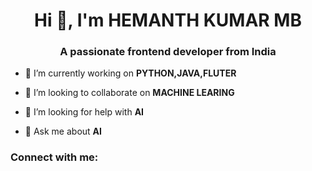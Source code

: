 <h1 align="center">Hi 👋, I'm HEMANTH KUMAR MB</h1>
<h3 align="center">A passionate frontend developer from India</h3>

- 🔭 I’m currently working on **PYTHON,JAVA,FLUTER**

- 👯 I’m looking to collaborate on **MACHINE LEARING**

- 🤝 I’m looking for help with **AI**

- 💬 Ask me about **AI**

<h3 align="left">Connect with me:</h3>
<p align="left">
</p>
